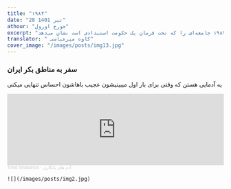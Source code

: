 ```yaml
---
title: "۱۹۸۴"
date: "28 تیر 1401"
athour: "جورج اورول"
excerpt: "کتاب ۱۹۸۴ شاهکار دیگری از جورج اورول، نویسنده‌ی مشهور کتاب قلعه‌ی حیوانات است. جورج اورول در فضای کتاب ۱۹۸۴ جامعه‌ای را که تحت فرمان یک حکومت استبدادی است نشان می‌دهد."
translator: " کاوه میرعباسی"
cover_image: "/images/posts/img13.jpg"
---
```


### سفر به مناطق بکر ایران

یه آدمایی هستن که وقتی برای بار اول میبینیشون عجیب باهاشون احساس تنهایی میکنی

<!-- ## Turpius Aegides membris colat volentes fallere -->

<iframe width="100%" height="166" scrolling="no" frameborder="no" allow="autoplay" src="https://w.soundcloud.com/player/?url=https%3A//api.soundcloud.com/tracks/239819937&color=%23ff5500&auto_play=false&hide_related=false&show_comments=true&show_user=true&show_reposts=false&show_teaser=true"></iframe><div style="font-size: 10px; color: #cccccc;line-break: anywhere;word-break: normal;overflow: hidden;white-space: nowrap;text-overflow: ellipsis; font-family: Interstate,Lucida Grande,Lucida Sans Unicode,Lucida Sans,Garuda,Verdana,Tahoma,sans-serif;font-weight: 100;"><a href="https://soundcloud.com/tohidshabanloo" title="Tohid Shabanloo" target="_blank" style="color: #cccccc; text-decoration: none;">Tohid Shabanloo</a> · <a href="https://soundcloud.com/tohidshabanloo/yadegari" title="آدم های یادگاری" target="_blank" style="color: #cccccc; text-decoration: none;">آدم های یادگاری</a></div>

    ![](/images/posts/img2.jpg)
